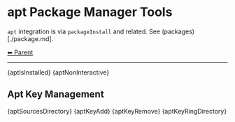 # apt Package Manager Tools

`apt` integration is via `packageInstall` and related. See (packages)[./package.md].

<!-- TEMPLATE header 2 -->
[⬅ Parent ](../)
<hr />

{aptIsInstalled}
{aptNonInteractive}

## Apt Key Management

{aptSourcesDirectory}
{aptKeyAdd}
{aptKeyRemove}
{aptKeyRingDirectory}
